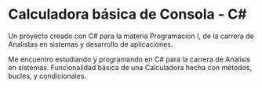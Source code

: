 # Calculadora básica de Consola - C#
Un proyecto creado con C# para la materia Programacion I, de la carrera de Analistas en sistemas y desarrollo de aplicaciones.

Me encuentro estudiando y programando en C# para la carrera de Analisis en sistemas. Funcionalidad básica de una Calculadora hecha con métodos, bucles, y condicionales.
